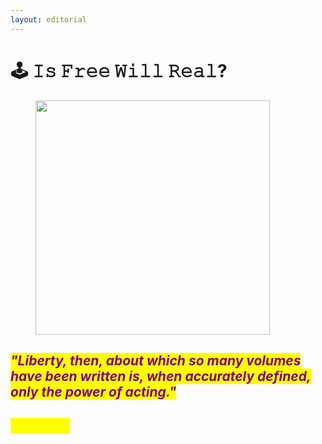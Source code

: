 ```yaml
---
layout: editorial
---
```


# 🕹️ 𝙸𝚜 𝙵𝚛𝚎𝚎 𝚆𝚒𝚕𝚕 𝚁𝚎𝚊𝚕?

<figure><img src="../../../../../.gitbook/assets/pexels-btgl-♡-5839347.jpg" alt="" width="375"><figcaption></figcaption></figure>

## _<mark style="color:purple;">"Liberty, then, about which so many volumes have been written is, when accurately defined, only the power of acting."</mark>_&#x20;

## _<mark style="color:yellow;">- Voltaire</mark>_
